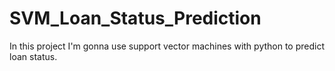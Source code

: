 # SVM_Loan_Status_Prediction
In this project I'm gonna use support vector machines with python to predict loan status.
